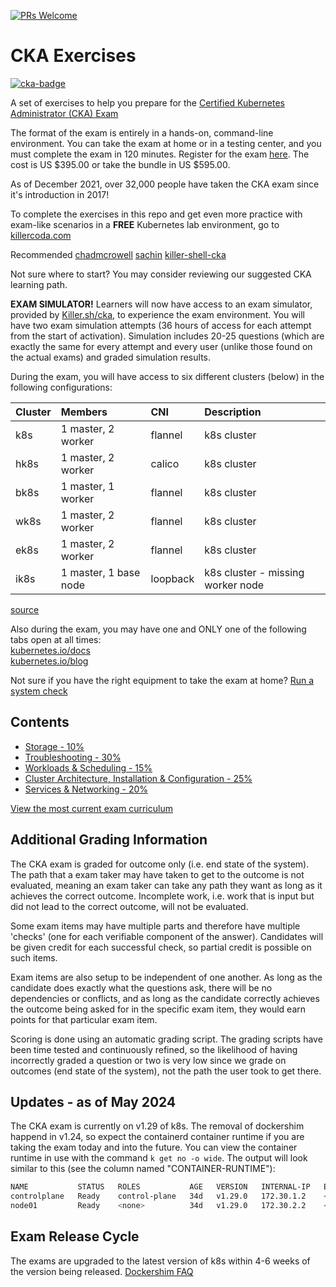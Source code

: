 [![PRs Welcome](https://img.shields.io/badge/PRs-welcome-brightgreen.svg?style=flat-square)](http://makeapullrequest.com)

# CKA Exercises

[![cka-badge](https://training.linuxfoundation.org/wp-content/uploads/2019/03/logo_cka_whitetext-300x293.png)](https://training.linuxfoundation.org/certification/certified-kubernetes-administrator-cka/)

A set of exercises to help you prepare for the [Certified Kubernetes Administrator (CKA) Exam](https://www.cncf.io/certification/cka/)

The format of the exam is entirely in a hands-on, command-line environment. You can take the exam at home or in a testing center, and you must complete the exam in 120 minutes. Register for the exam [here](https://training.linuxfoundation.org/certification/certified-kubernetes-administrator-cka/). The cost is US $395.00 or take the bundle in US $595.00.

As of December 2021, over 32,000 people have taken the CKA exam since it's introduction in 2017!

To complete the exercises in this repo and get even more practice with exam-like scenarios in a **FREE** Kubernetes lab environment, go to [killercoda.com](https://killercoda.com) 

Recommended
[chadmcrowell](https://killercoda.com/chadmcrowell) 
[sachin](https://killercoda.com/sachin) 
[killer-shell-cka](https://killercoda.com/killer-shell-cka) 

Not sure where to start? You may consider reviewing our suggested CKA learning path.

**EXAM SIMULATOR!** Learners will now have access to an exam simulator, provided by [Killer.sh/cka](https://killer.sh/cka), to experience the exam environment. You will have two exam simulation attempts (36 hours of access for each attempt from the start of activation). Simulation includes 20-25 questions (which are exactly the same for every attempt and every user (unlike those found on the actual exams) and graded simulation results.

During the exam, you will have access to six different clusters (below) in the following configurations:

| Cluster | Members                | CNI      | Description                        |
| :------ | :--------------------- | :------- | :--------------------------------- |
| k8s     | 1 master\, 2 worker    | flannel  | k8s cluster                        |
| hk8s    | 1 master\, 2 worker    | calico   | k8s cluster                        |
| bk8s    | 1 master\, 1 worker    | flannel  | k8s cluster                        |
| wk8s    | 1 master\, 2 worker    | flannel  | k8s cluster                        |
| ek8s    | 1 master\, 2 worker    | flannel  | k8s cluster                        |
| ik8s    | 1 master\, 1 base node | loopback | k8s cluster \- missing worker node |

[source](https://docs.linuxfoundation.org/tc-docs/certification/tips-cka-and-ckad#cka-and-ckad-environment)

Also during the exam, you may have one and ONLY one of the following tabs open at all times:  
[kubernetes.io/docs](https://kubernetes.io/docs/home/)  
[kubernetes.io/blog](https://kubernetes.io/blog/)

Not sure if you have the right equipment to take the exam at home? [Run a system check](https://www.examslocal.com/ScheduleExam/Home/CompatibilityCheck)

## Contents

- [Storage - 10%](storage.md)
- [Troubleshooting - 30%](troubleshooting.md)
- [Workloads & Scheduling - 15%](scheduling.md)
- [Cluster Architecture, Installation & Configuration - 25%](cluster-architecture.md)
- [Services & Networking - 20%](networking.md)

[View the most current exam curriculum](https://github.com/cncf/curriculum)

## Additional Grading Information

The CKA exam is graded for outcome only (i.e. end state of the system). The path that a exam taker may have taken to get to the outcome is not evaluated, meaning an exam taker can take any path they want as long as it achieves the correct outcome. Incomplete work, i.e. work that is input but did not lead to the correct outcome, will not be evaluated.

Some exam items may have multiple parts and therefore have multiple 'checks' (one for each verifiable component of the answer). Candidates will be given credit for each successful check, so partial credit is possible on such items.

Exam items are also setup to be independent of one another.  As long as the candidate does exactly what the questions ask, there will be no dependencies or conflicts, and as long as the candidate correctly achieves the outcome being asked for in the specific exam item, they would earn points for that particular exam item.

Scoring is done using an automatic grading script. The grading scripts have been time tested and continuously refined, so the likelihood of having incorrectly graded a question or two is very low since we grade on outcomes (end state of the system), not the path the user took to get there.

## Updates - as of May 2024

The CKA exam is currently on v1.29 of k8s. The removal of dockershim happend in v1.24, so expect the containerd container runtime if you are taking the exam today and into the future. You can view the container runtime in use with the command `k get no -o wide`. The output will look similar to this (see the column named "CONTAINER-RUNTIME"):
```bash
NAME           STATUS   ROLES           AGE   VERSION   INTERNAL-IP   EXTERNAL-IP   OS-IMAGE             KERNEL-VERSION      CONTAINER-RUNTIME
controlplane   Ready    control-plane   34d   v1.29.0   172.30.1.2    <none>        Ubuntu 20.04.5 LTS   5.4.0-131-generic   containerd://1.6.12
node01         Ready    <none>          34d   v1.29.0   172.30.2.2    <none>        Ubuntu 20.04.5 LTS   5.4.0-131-generic   containerd://1.6.12
```

## Exam Release Cycle
The exams are upgraded to the latest version of k8s within 4-6 weeks of the version being released. [Dockershim FAQ](https://kubernetes.io/blog/2020/12/02/dockershim-faq/)
